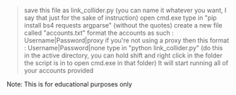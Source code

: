 > save this file as link_collider.py (you can name it whatever you want, I say that just for the sake of instruction)
> open cmd.exe
> type in "pip install bs4 requests argparse" (without the quotes)
> create a new file called "accounts.txt"
> format the accounts as such : Username|Password|proxy
> if you're not using a proxy then this format : Username|Password|none
> type in "python link_collider.py" (do this in the active directory, you can hold shift and right click in the folder the script is in to open cmd.exe in that folder)
> It will start running all of your accounts provided

Note: This is for educational purposes only
